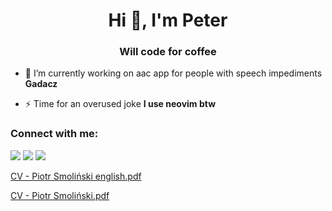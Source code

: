 <h1 align="center">Hi 👋, I'm Peter</h1>
<h3 align="center">Will code for coffee</h3>

- 🔭 I’m currently working on aac app for people with speech impediments **Gadacz**

- ⚡ Time for an overused joke **I use neovim btw**

<h3 align="left">Connect with me:</h3>
<p align="left">
  <a href="https://discord.com/users/649196366731673600"><img src="https://img.shields.io/badge/Discord-5865F2?style=for-the-badge&logo=discord&logoColor=white"/></a>
  <a href="https://signal.me/#eu/jpnnBmmvoRms_dOl2reV1t5MiUgZOKLINw6QCWl-TlvChoAqJ8hDvJrRK9RibzYK"><img src="https://img.shields.io/badge/Signal-%23039BE5.svg?&style=for-the-badge&logo=Signal&logoColor=white"/></a>
  <a href="mailto:piotreksmolinski04@gmail.com"><img src="https://img.shields.io/badge/Gmail-D14836?style=for-the-badge&logo=gmail&logoColor=white"/></a>
  
  [CV - Piotr Smoliński english.pdf](https://github.com/user-attachments/files/23062255/CV.-.Piotr.Smolinski.english.pdf)

  [CV - Piotr Smoliński.pdf](https://github.com/user-attachments/files/23062254/CV.-.Piotr.Smolinski.pdf)

</p>
